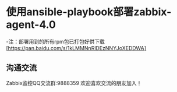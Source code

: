 # 使用ansible-playbook部署zabbix-agent-4.0

-注：部署用到的所有rpm包已打包好供下载 [https://pan.baidu.com/s/1kLMMNnRlDEzNNYJoXEDDWA]

## 沟通交流

Zabbix监控QQ交流群:9888359 欢迎喜欢交流的朋友加入！



